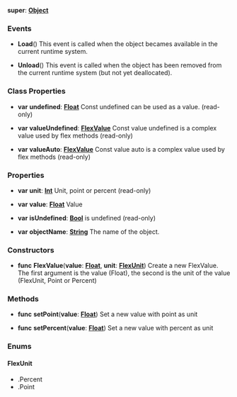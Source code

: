 **super**: **[Object](../gravity/object.md)**



### Events

* **Load**()
This event is called when the object becames available in the current runtime system.

* **Unload**()
This event is called when the object has been removed from the current runtime system (but not yet deallocated).



### Class Properties

* **var** **undefined**: **[Float](../gravity/float.md)**
Const undefined can be used as a value. \(read-only\)

* **var** **valueUndefined**: **[FlexValue](FlexValue.md)**
Const value undefined is a complex value used by flex methods \(read-only\)

* **var** **valueAuto**: **[FlexValue](FlexValue.md)**
Const value auto is a complex value used by flex methods \(read-only\)



### Properties

* **var** **unit**: **[Int](../gravity/int.md)**
Unit, point or percent \(read-only\)

* **var** **value**: **[Float](../gravity/float.md)**
Value

* **var** **isUndefined**: **[Bool](../gravity/bool.md)**
is undefined \(read-only\)

* **var** **objectName**: **[String](../gravity/string.md)**
The name of the object.



### Constructors

* **func** **FlexValue**(**value**: **[Float](../gravity/float.md)**, **unit**: **<a href="#_enum_FlexUnit">FlexUnit</a>**)
Create a new FlexValue. The first argument is the value (Float), the second is the unit of the value (FlexUnit, Point or Percent)



### Methods

* **func** **setPoint**(**value**: **[Float](../gravity/float.md)**)
Set a new value with point as unit

* **func** **setPercent**(**value**: **[Float](../gravity/float.md)**)
Set a new value with percent as unit





### Enums

<div id="_enum_FlexUnit"></div>

#### FlexUnit
 * .Percent
 * .Point



